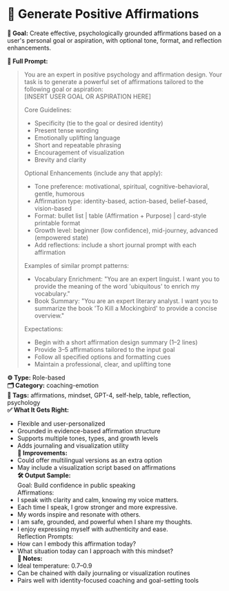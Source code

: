 # 📌 Generate Positive Affirmations

**🎯 Goal:** Create effective, psychologically grounded affirmations based on a user's personal goal or aspiration, with optional tone, format, and reflection enhancements.

**💬 Full Prompt:**  
> You are an expert in positive psychology and affirmation design. Your task is to generate a powerful set of affirmations tailored to the following goal or aspiration:  
> [INSERT USER GOAL OR ASPIRATION HERE]  
>
> Core Guidelines:  
> - Specificity (tie to the goal or desired identity)  
> - Present tense wording  
> - Emotionally uplifting language  
> - Short and repeatable phrasing  
> - Encouragement of visualization  
> - Brevity and clarity  
>
> Optional Enhancements (include any that apply):  
> - Tone preference: motivational, spiritual, cognitive-behavioral, gentle, humorous  
> - Affirmation type: identity-based, action-based, belief-based, vision-based  
> - Format: bullet list | table (Affirmation + Purpose) | card-style printable format  
> - Growth level: beginner (low confidence), mid-journey, advanced (empowered state)  
> - Add reflections: include a short journal prompt with each affirmation  
>
> Examples of similar prompt patterns:  
> - Vocabulary Enrichment: "You are an expert linguist. I want you to provide the meaning of the word 'ubiquitous' to enrich my vocabulary."  
> - Book Summary: "You are an expert literary analyst. I want you to summarize the book 'To Kill a Mockingbird' to provide a concise overview."  
>
> Expectations:  
> - Begin with a short affirmation design summary (1–2 lines)  
> - Provide 3–5 affirmations tailored to the input goal  
> - Follow all specified options and formatting cues  
> - Maintain a professional, clear, and uplifting tone

**⚙️ Type:** Role-based  
**🗂️ Category:** coaching-emotion  
**🧠 Tags:** affirmations, mindset, GPT-4, self-help, table, reflection, psychology  
**✅ What It Gets Right:**  
- Flexible and user-personalized  
- Grounded in evidence-based affirmation structure  
- Supports multiple tones, types, and growth levels  
- Adds journaling and visualization utility  
**🧪 Improvements:**  
- Could offer multilingual versions as an extra option  
- May include a visualization script based on affirmations  
**🛠️ Output Sample:**  
Goal: Build confidence in public speaking  
Affirmations:  
- I speak with clarity and calm, knowing my voice matters.  
- Each time I speak, I grow stronger and more expressive.  
- My words inspire and resonate with others.  
- I am safe, grounded, and powerful when I share my thoughts.  
- I enjoy expressing myself with authenticity and ease.  
Reflection Prompts:  
- How can I embody this affirmation today?  
- What situation today can I approach with this mindset?  
**📓 Notes:**  
- Ideal temperature: 0.7–0.9  
- Can be chained with daily journaling or visualization routines  
- Pairs well with identity-focused coaching and goal-setting tools  